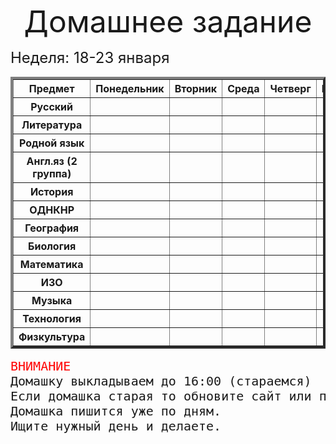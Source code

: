 <html>
<body>
    <p align="center">
        <font size="+4">Домашнее задание</font>
        <p align="left">
        <font size="+2">Неделя: 18-23 января</font>
	<table border="4" width="111" cellpadding="4" cellspacing="0">
	<tr>
	<th>Предмет</th><th>Понедельник</th><th>Вторник</th><th>Среда</th><th>Четверг</th><th>Пятница</th><th>Суббота</th>
	</tr>
        <tr>
	<th>Русский</th><th></th><th></th><th></th><th></th><th></th><th></th>
    </tr>
    <tr>
    	<th>Литература</th><th></th><th></th><th></th><th></th><th></th><th></th>
    </tr>
    <tr>
         <th>Родной язык</th><th></th><th></th><th></th><th></th><th></th><th></th>
    </tr>
    <tr>
    	<th>Англ.яз (2 группа)</th><th></th><th></th><th></th><th></th><th></th><th></th>
    </tr>
    <tr>
    	<th>История</th><th></th><th></th><th></th><th></th><th></th><th></th>
    </tr>
    <tr>
    	<th>ОДНКНР</th><th></th><th></th><th></th><th></th><th></th><th></th>
    </tr>
    <tr>
    	<th>География</th><th></th><th></th><th></th><th></th><th></th><th></th>
    </tr>
    <tr>
    	<th>Биология</th><th></th><th></th><th></th><th></th><th></th><th></th>
    </tr>
    <tr>
    	<th>Математика</th><th></th><th></th><th></th><th></th><th></th><th></th>
    </tr>
    <tr>
    	<th>ИЗО</th><th></th><th></th><th></th><th></th><th></th><th></th>
    </tr>
    <tr>
        <th>Музыка</th><th></th><th></th><th></th><th></th><th></th><th></th>
    </tr>
    <tr>
    	<th>Технология</th><th></th><th></th><th></th><th></th><th></th><th></th>
    </tr>
    <tr>
    	<th>Физкультура</th><th></th><th></th><th></th><th></th><th></th><th></th>
    </tr>
</table>
<pre>
<font size="+2"><font color="#ff0000">ВНИМАНИЕ</font>
Домашку выкладываем до 16:00 (стараемся)
Если домашка старая то обновите сайт или подождите!
Домашка пишится уже по дням.
Ищите нужный день и делаете.

